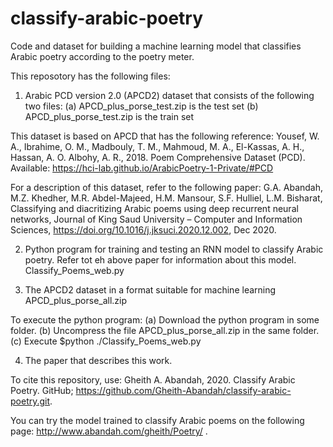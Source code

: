 # classify-arabic-poetry
Code and dataset for building a machine learning model that classifies Arabic poetry according to the poetry meter.

This reposotory has the following files:

1. Arabic PCD version 2.0 (APCD2) dataset that consists of the following two files:
(a) APCD_plus_porse_test.zip is the test set
(b) APCD_plus_porse_test.zip is the train set

This dataset is based on APCD that has the following reference:
Yousef, W. A., Ibrahime, O. M., Madbouly, T. M., Mahmoud, M. A., El-Kassas, A. H., Hassan, A. O. Albohy, A. R., 2018. Poem Comprehensive Dataset (PCD). Available: https://hci-lab.github.io/ArabicPoetry-1-Private/#PCD

For a description of this dataset, refer to the following paper:
G.A. Abandah, M.Z. Khedher, M.R. Abdel-Majeed, H.M. Mansour, S.F. Hulliel, L.M. Bisharat, Classifying and diacritizing Arabic poems using deep recurrent neural networks, Journal of King Saud University – Computer and Information Sciences, https://doi.org/10.1016/j.jksuci.2020.12.002, Dec 2020.

2. Python program for training and testing an RNN model to classify Arabic poetry. Refer tot eh above paper for information about this model.
Classify_Poems_web.py

3. The APCD2 dataset in a format suitable for machine learning
APCD_plus_porse_all.zip

To execute the python program:
(a) Download the python program in some folder.
(b) Uncompress the file APCD_plus_porse_all.zip in the same folder.
(c) Execute $python ./Classify_Poems_web.py

4. The paper that describes this work.

To cite this repository, use:
Gheith A. Abandah, 2020. Classify Arabic Poetry. GitHub; https://github.com/Gheith-Abandah/classify-arabic-poetry.git.

You can try the model trained to classify Arabic poems on the following page: http://www.abandah.com/gheith/Poetry/ .
